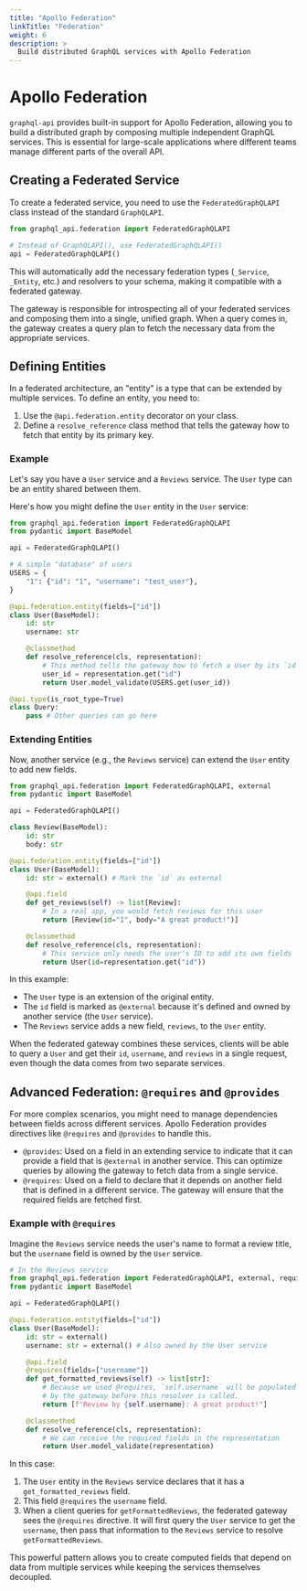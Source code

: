 ```yaml
---
title: "Apollo Federation"
linkTitle: "Federation"
weight: 6
description: >
  Build distributed GraphQL services with Apollo Federation
---
```


# Apollo Federation

`graphql-api` provides built-in support for Apollo Federation, allowing you to build a distributed graph by composing multiple independent GraphQL services. This is essential for large-scale applications where different teams manage different parts of the overall API.

## Creating a Federated Service

To create a federated service, you need to use the `FederatedGraphQLAPI` class instead of the standard `GraphQLAPI`.

```python
from graphql_api.federation import FederatedGraphQLAPI

# Instead of GraphQLAPI(), use FederatedGraphQLAPI()
api = FederatedGraphQLAPI()
```

This will automatically add the necessary federation types (`_Service`, `_Entity`, etc.) and resolvers to your schema, making it compatible with a federated gateway.

The gateway is responsible for introspecting all of your federated services and composing them into a single, unified graph. When a query comes in, the gateway creates a query plan to fetch the necessary data from the appropriate services.

## Defining Entities

In a federated architecture, an "entity" is a type that can be extended by multiple services. To define an entity, you need to:

1.  Use the `@api.federation.entity` decorator on your class.
2.  Define a `resolve_reference` class method that tells the gateway how to fetch that entity by its primary key.

### Example

Let's say you have a `User` service and a `Reviews` service. The `User` type can be an entity shared between them.

Here's how you might define the `User` entity in the `User` service:

```python
from graphql_api.federation import FederatedGraphQLAPI
from pydantic import BaseModel

api = FederatedGraphQLAPI()

# A simple "database" of users
USERS = {
    "1": {"id": "1", "username": "test_user"},
}

@api.federation.entity(fields=["id"])
class User(BaseModel):
    id: str
    username: str

    @classmethod
    def resolve_reference(cls, representation):
        # This method tells the gateway how to fetch a User by its `id`
        user_id = representation.get("id")
        return User.model_validate(USERS.get(user_id))

@api.type(is_root_type=True)
class Query:
    pass # Other queries can go here
```

### Extending Entities

Now, another service (e.g., the `Reviews` service) can extend the `User` entity to add new fields.

```python
from graphql_api.federation import FederatedGraphQLAPI, external
from pydantic import BaseModel

api = FederatedGraphQLAPI()

class Review(BaseModel):
    id: str
    body: str

@api.federation.entity(fields=["id"])
class User(BaseModel):
    id: str = external() # Mark the `id` as external

    @api.field
    def get_reviews(self) -> list[Review]:
        # In a real app, you would fetch reviews for this user
        return [Review(id="1", body="A great product!")]

    @classmethod
    def resolve_reference(cls, representation):
        # This service only needs the user's ID to add its own fields
        return User(id=representation.get("id"))
```

In this example:

-   The `User` type is an extension of the original entity.
-   The `id` field is marked as `@external` because it's defined and owned by another service (the `User` service).
-   The `Reviews` service adds a new field, `reviews`, to the `User` entity.

When the federated gateway combines these services, clients will be able to query a `User` and get their `id`, `username`, and `reviews` in a single request, even though the data comes from two separate services.

## Advanced Federation: `@requires` and `@provides`

For more complex scenarios, you might need to manage dependencies between fields across different services. Apollo Federation provides directives like `@requires` and `@provides` to handle this.

-   `@provides`: Used on a field in an extending service to indicate that it can provide a field that is `@external` in another service. This can optimize queries by allowing the gateway to fetch data from a single service.
-   `@requires`: Used on a field to declare that it depends on another field that is defined in a different service. The gateway will ensure that the required fields are fetched first.

### Example with `@requires`

Imagine the `Reviews` service needs the user's name to format a review title, but the `username` field is owned by the `User` service.

```python
# In the Reviews service
from graphql_api.federation import FederatedGraphQLAPI, external, requires
from pydantic import BaseModel

api = FederatedGraphQLAPI()

@api.federation.entity(fields=["id"])
class User(BaseModel):
    id: str = external()
    username: str = external() # Also owned by the User service

    @api.field
    @requires(fields=["username"])
    def get_formatted_reviews(self) -> list[str]:
        # Because we used @requires, `self.username` will be populated
        # by the gateway before this resolver is called.
        return [f"Review by {self.username}: A great product!"]

    @classmethod
    def resolve_reference(cls, representation):
        # We can receive the required fields in the representation
        return User.model_validate(representation)
```

In this case:

1.  The `User` entity in the `Reviews` service declares that it has a `get_formatted_reviews` field.
2.  This field `@requires` the `username` field.
3.  When a client queries for `getFormattedReviews`, the federated gateway sees the `@requires` directive. It will first query the `User` service to get the `username`, then pass that information to the `Reviews` service to resolve `getFormattedReviews`.

This powerful pattern allows you to create computed fields that depend on data from multiple services while keeping the services themselves decoupled. 